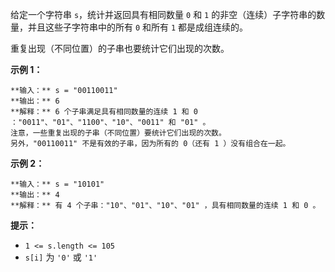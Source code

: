 给定一个字符串 `s`，统计并返回具有相同数量 `0` 和 `1` 的非空（连续）子字符串的数量，并且这些子字符串中的所有 `0` 和所有 `1`
都是成组连续的。

重复出现（不同位置）的子串也要统计它们出现的次数。



**示例 1：**

    
    
    **输入：** s = "00110011"
    **输出：** 6
    **解释：** 6 个子串满足具有相同数量的连续 1 和 0 ："0011"、"01"、"1100"、"10"、"0011" 和 "01" 。
    注意，一些重复出现的子串（不同位置）要统计它们出现的次数。
    另外，"00110011" 不是有效的子串，因为所有的 0（还有 1 ）没有组合在一起。

**示例 2：**

    
    
    **输入：** s = "10101"
    **输出：** 4
    **解释：** 有 4 个子串："10"、"01"、"10"、"01" ，具有相同数量的连续 1 和 0 。
    



**提示：**

  * `1 <= s.length <= 105`
  * `s[i]` 为 `'0'` 或 `'1'`


